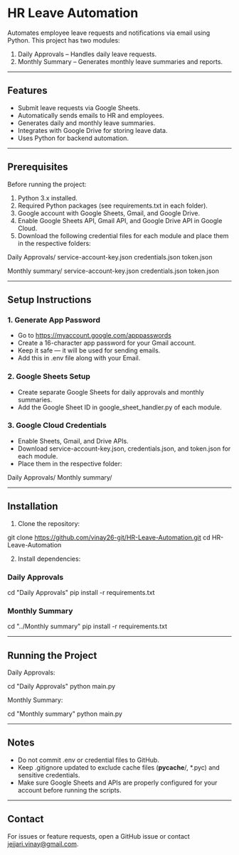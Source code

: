 # HR Leave Automation

Automates employee leave requests and notifications via email using Python. This project has two modules:

1. Daily Approvals – Handles daily leave requests.
2. Monthly Summary – Generates monthly leave summaries and reports.

---

## Features

- Submit leave requests via Google Sheets.
- Automatically sends emails to HR and employees.
- Generates daily and monthly leave summaries.
- Integrates with Google Drive for storing leave data.
- Uses Python for backend automation.

---

## Prerequisites

Before running the project:

1. Python 3.x installed.
2. Required Python packages (see requirements.txt in each folder).
3. Google account with Google Sheets, Gmail, and Google Drive.
4. Enable Google Sheets API, Gmail API, and Google Drive API in Google Cloud.
5. Download the following credential files for each module and place them in the respective folders:

Daily Approvals/
    service-account-key.json
    credentials.json
    token.json

Monthly summary/
    service-account-key.json
    credentials.json
    token.json

---

## Setup Instructions

### 1. Generate App Password
- Go to https://myaccount.google.com/apppasswords
- Create a 16-character app password for your Gmail account.
- Keep it safe — it will be used for sending emails.
- Add this in .env file along with your Email.

### 2. Google Sheets Setup
- Create separate Google Sheets for daily approvals and monthly summaries.
- Add the Google Sheet ID in google_sheet_handler.py of each module.

### 3. Google Cloud Credentials
- Enable Sheets, Gmail, and Drive APIs.
- Download service-account-key.json, credentials.json, and token.json for each module.
- Place them in the respective folder:

Daily Approvals/
Monthly summary/

---

## Installation

1. Clone the repository:

 git clone https://github.com/vinay26-git/HR-Leave-Automation.git
 cd HR-Leave-Automation

2. Install dependencies:

### Daily Approvals
cd "Daily Approvals"
pip install -r requirements.txt

### Monthly Summary
cd "../Monthly summary"
pip install -r requirements.txt

---

## Running the Project

Daily Approvals:

cd "Daily Approvals"
python main.py

Monthly Summary:

cd "Monthly summary"
python main.py

---


## Notes

- Do not commit .env or credential files to GitHub.
- Keep .gitignore updated to exclude cache files (__pycache__/, *.pyc) and sensitive credentials.
- Make sure Google Sheets and APIs are properly configured for your account before running the scripts.

---

## Contact

For issues or feature requests, open a GitHub issue or contact jejjari.vinay@gmail.com.
